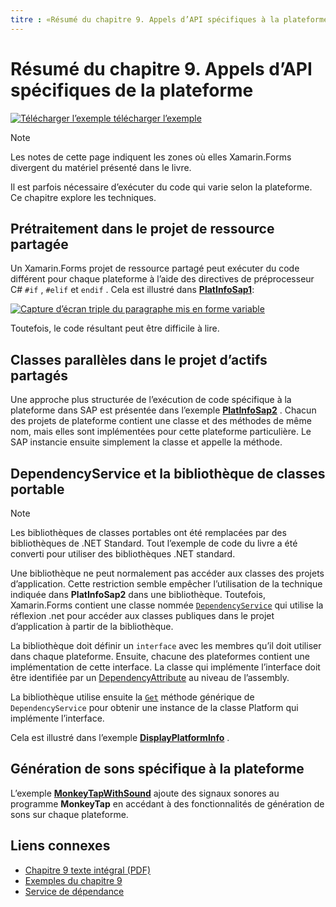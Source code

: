 ```yaml
---
titre : «Résumé du chapitre 9. Appels d’API spécifiques à la plateforme "Description :" création d’Mobile Apps avec Xamarin.Forms : Résumé du chapitre 9. L’API spécifique à la plateforme appelle "ms. Prod : xamarin ms. Technology : xamarin-Forms ms. AssetID : 4FFA1BD4-B3ED-461C-9B00-06ABF70D471D auteur : davidbritch ms. Author : dabritch ms. Date : 07/19/2018 No-Loc : [ Xamarin.Forms , Xamarin.Essentials ]
---
```


# <a name="summary-of-chapter-9-platform-specific-api-calls"></a>Résumé du chapitre 9. Appels d’API spécifiques de la plateforme

[![Télécharger ](~/media/shared/download.png) l’exemple télécharger l’exemple](https://github.com/xamarin/xamarin-forms-book-samples/tree/master/Chapter09)

> [!NOTE] 
> Les notes de cette page indiquent les zones où elles Xamarin.Forms divergent du matériel présenté dans le livre.

Il est parfois nécessaire d’exécuter du code qui varie selon la plateforme. Ce chapitre explore les techniques.

## <a name="preprocessing-in-the-shared-asset-project"></a>Prétraitement dans le projet de ressource partagée

Un Xamarin.Forms projet de ressource partagé peut exécuter du code différent pour chaque plateforme à l’aide des directives de préprocesseur C# `#if` , `#elif` et `endif` . Cela est illustré dans [**PlatInfoSap1**](https://github.com/xamarin/xamarin-forms-book-samples/tree/master/Chapter09/PlatInfoSap1):

[![Capture d’écran triple du paragraphe mis en forme variable](images/ch09fg01-small.png "Modèle d’appareil et système d’exploitation")](images/ch09fg01-large.png#lightbox "Modèle d’appareil et système d’exploitation")

Toutefois, le code résultant peut être difficile à lire.

## <a name="parallel-classes-in-the-shared-asset-project"></a>Classes parallèles dans le projet d’actifs partagés

Une approche plus structurée de l’exécution de code spécifique à la plateforme dans SAP est présentée dans l’exemple [**PlatInfoSap2**](https://github.com/xamarin/xamarin-forms-book-samples/tree/master/Chapter09/PlatInfoSap2) . Chacun des projets de plateforme contient une classe et des méthodes de même nom, mais elles sont implémentées pour cette plateforme particulière. Le SAP instancie ensuite simplement la classe et appelle la méthode.

## <a name="dependencyservice-and-the-portable-class-library"></a>DependencyService et la bibliothèque de classes portable

> [!NOTE] 
> Les bibliothèques de classes portables ont été remplacées par des bibliothèques de .NET Standard. Tout l’exemple de code du livre a été converti pour utiliser des bibliothèques .NET standard.

Une bibliothèque ne peut normalement pas accéder aux classes des projets d’application. Cette restriction semble empêcher l’utilisation de la technique indiquée dans **PlatInfoSap2** dans une bibliothèque. Toutefois, Xamarin.Forms contient une classe nommée [`DependencyService`](xref:Xamarin.Forms.DependencyService) qui utilise la réflexion .net pour accéder aux classes publiques dans le projet d’application à partir de la bibliothèque.

La bibliothèque doit définir un `interface` avec les membres qu’il doit utiliser dans chaque plateforme. Ensuite, chacune des plateformes contient une implémentation de cette interface. La classe qui implémente l’interface doit être identifiée par un [DependencyAttribute](xref:Xamarin.Forms.DependencyAttribute) au niveau de l’assembly.

La bibliothèque utilise ensuite la [`Get`](xref:Xamarin.Forms.DependencyService.Get*) méthode générique de `DependencyService` pour obtenir une instance de la classe Platform qui implémente l’interface.

Cela est illustré dans l’exemple [**DisplayPlatformInfo**](https://github.com/xamarin/xamarin-forms-book-samples/tree/master/Chapter09/DisplayPlatformInfo) .

## <a name="platform-specific-sound-generation"></a>Génération de sons spécifique à la plateforme

L’exemple [**MonkeyTapWithSound**](https://github.com/xamarin/xamarin-forms-book-samples/tree/master/Chapter09/MonkeyTapWithSound) ajoute des signaux sonores au programme **MonkeyTap** en accédant à des fonctionnalités de génération de sons sur chaque plateforme.

## <a name="related-links"></a>Liens connexes

- [Chapitre 9 texte intégral (PDF)](https://download.xamarin.com/developer/xamarin-forms-book/XamarinFormsBook-Ch09-Apr2016.pdf)
- [Exemples du chapitre 9](https://github.com/xamarin/xamarin-forms-book-samples/tree/master/Chapter09)
- [Service de dépendance](~/xamarin-forms/app-fundamentals/dependency-service/index.md)
